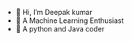 - 👋 Hi, I’m Deepak kumar
- 👀 A Machine Learning Enthusiast
- 🌱 A python and Java coder

<!---
Deepak-1667/Deepak-1667 is a ✨ special ✨ repository because its `README.md` (this file) appears on your GitHub profile.
You can click the Preview link to take a look at your changes.
--->

